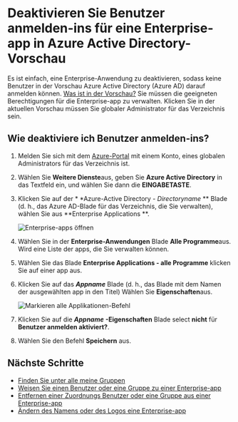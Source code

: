 <properties
    pageTitle="Deaktivieren Sie Benutzer anmelden-ins für eine Enterprise-app in Azure Active Directory-Vorschau | Microsoft Azure"
    description="Wie Sie eine Enterprise-Anwendung zu deaktivieren, sodass keine Benutzer in Azure Active Directory darauf anmelden können"
    services="active-directory"
    documentationCenter=""
    authors="curtand"
    manager="femila"
    editor=""/>

<tags
    ms.service="active-directory"
    ms.workload="identity"
    ms.tgt_pltfrm="na"
    ms.devlang="na"
    ms.topic="article"
    ms.date="10/17/2016"
    ms.author="curtand"/>


# <a name="disable-user-sign-ins-for-an-enterprise-app-in-azure-active-directory-preview"></a>Deaktivieren Sie Benutzer anmelden-ins für eine Enterprise-app in Azure Active Directory-Vorschau

Es ist einfach, eine Enterprise-Anwendung zu deaktivieren, sodass keine Benutzer in der Vorschau Azure Active Directory (Azure AD) darauf anmelden können. [Was ist in der Vorschau?](active-directory-preview-explainer.md) Sie müssen die geeigneten Berechtigungen für die Enterprise-app zu verwalten. Klicken Sie in der aktuellen Vorschau müssen Sie globaler Administrator für das Verzeichnis sein.

## <a name="how-do-i-disable-user-sign-ins"></a>Wie deaktiviere ich Benutzer anmelden-ins?

1. Melden Sie sich mit dem [Azure-Portal](https://portal.azure.com) mit einem Konto, eines globalen Administrators für das Verzeichnis ist.

2. Wählen Sie **Weitere Dienste**aus, geben Sie **Azure Active Directory** in das Textfeld ein, und wählen Sie dann die **EINGABETASTE**.

3. Klicken Sie auf der * *Azure-Active Directory - *Directoryname* ** Blade (d. h., das Azure AD-Blade für das Verzeichnis, die Sie verwalten), wählen Sie aus **Enterprise Applications **.

    ![Enterprise-apps öffnen](./media/active-directory-coreapps-disable-app-azure-portal/open-enterprise-apps.png)

4. Wählen Sie in der **Enterprise-Anwendungen** Blade **Alle Programme**aus. Wird eine Liste der apps, die Sie verwalten können.

5. Wählen Sie das Blade **Enterprise Applications - alle Programme** klicken Sie auf einer app aus.

6. Klicken Sie auf das ***Appname*** Blade (d. h., das Blade mit dem Namen der ausgewählten app in den Titel) Wählen Sie **Eigenschaften**aus.

    ![Markieren alle Applikationen-Befehl](./media/active-directory-coreapps-disable-app-azure-portal/select-app.png)

7. Klicken Sie auf die ***Appname*** **-Eigenschaften** Blade select **nicht** für **Benutzer anmelden aktiviert?**.

8. Wählen Sie den Befehl **Speichern** aus.

## <a name="next-steps"></a>Nächste Schritte

- [Finden Sie unter alle meine Gruppen](active-directory-groups-view-azure-portal.md)
- [Weisen Sie einen Benutzer oder eine Gruppe zu einer Enterprise-app](active-directory-coreapps-assign-user-azure-portal.md)
- [Entfernen einer Zuordnungs Benutzer oder eine Gruppe aus einer Enterprise-app](active-directory-coreapps-remove-assignment-azure-portal.md)
- [Ändern des Namens oder des Logos eine Enterprise-app](active-directory-coreapps-change-app-logo-user-azure-portal.md)
